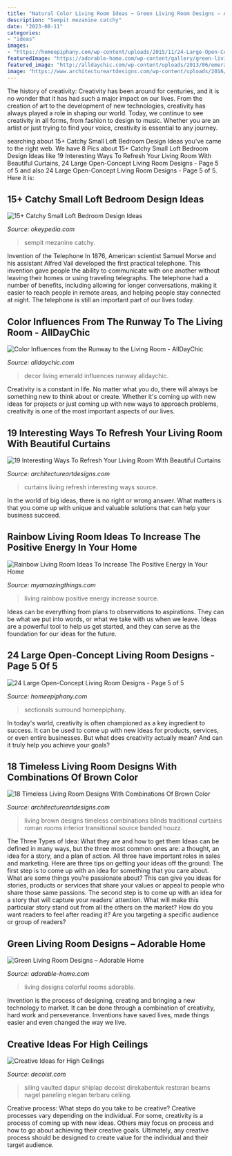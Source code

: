 ```yaml
---
title: "Natural Color Living Room Ideas ~ Green Living Room Designs – Adorable Home"
description: "Sempit mezanine catchy"
date: "2023-08-11"
categories:
- "ideas"
images:
- "https://homeepiphany.com/wp-content/uploads/2015/11/24-Large-Open-Concept-Living-Room-Designs-24.jpg"
featuredImage: "https://adorable-home.com/wp-content/gallery/green-living-room-designs/green-living-room-designs-12.jpg"
featured_image: "http://alldaychic.com/wp-content/uploads/2013/06/emerald-green-decor.jpg"
image: "https://www.architectureartdesigns.com/wp-content/uploads/2016/09/17-22.jpg"
---
```



The history of creativity:
Creativity has been around for centuries, and it is no wonder that it has had such a major impact on our lives. From the creation of art to the development of new technologies, creativity has always played a role in shaping our world. Today, we continue to see creativity in all forms, from fashion to design to music. Whether you are an artist or just trying to find your voice, creativity is essential to any journey.

	

		
searching about 15+ Catchy Small Loft Bedroom Design Ideas you've came to the right web. We have 8 Pics about 15+ Catchy Small Loft Bedroom Design Ideas like 19 Interesting Ways To Refresh Your Living Room With Beautiful Curtains, 24 Large Open-Concept Living Room Designs - Page 5 of 5 and also 24 Large Open-Concept Living Room Designs - Page 5 of 5. Here it is:
		
    
## 15+ Catchy Small Loft Bedroom Design Ideas

<img loading=lazy src="http://okeypedia.com/wp-content/uploads/2020/09/Catchy-Small-Loft-Bedroom-Design-Ideas-19.jpg" onerror="this.onerror=null;this.src='https://tse2.mm.bing.net/th?id=OIP.u1Frw-vYolI99C5uHKNWbQHaKj&amp;pid=15.1';" alt="15+ Catchy Small Loft Bedroom Design Ideas">

_Source: okeypedia.com_

>sempit mezanine catchy. 

	

Invention of the Telephone
In 1876, American scientist Samuel Morse and his assistant Alfred Vail developed the first practical telephone. This invention gave people the ability to communicate with one another without leaving their homes or using traveling telegraphs. The telephone had a number of benefits, including allowing for longer conversations, making it easier to reach people in remote areas, and helping people stay connected at night. The telephone is still an important part of our lives today.

    
## Color Influences From The Runway To The Living Room - AllDayChic

<img loading=lazy src="http://alldaychic.com/wp-content/uploads/2013/06/emerald-green-decor.jpg" onerror="this.onerror=null;this.src='https://tse3.mm.bing.net/th?id=OIP.oNkWAcJMAowNYsILr8NbTQHaJQ&amp;pid=15.1';" alt="Color Influences from the Runway to the Living Room - AllDayChic">

_Source: alldaychic.com_

>decor living emerald influences runway alldaychic. 

	

Creativity is a constant in life. No matter what you do, there will always be something new to think about or create. Whether it's coming up with new ideas for projects or just coming up with new ways to approach problems, creativity is one of the most important aspects of our lives.

    
## 19 Interesting Ways To Refresh Your Living Room With Beautiful Curtains

<img loading=lazy src="https://www.architectureartdesigns.com/wp-content/uploads/2016/11/2-2.jpg" onerror="this.onerror=null;this.src='https://tse3.mm.bing.net/th?id=OIP.i5S_hWFKNs3HK1REVxulnAHaLS&amp;pid=15.1';" alt="19 Interesting Ways To Refresh Your Living Room With Beautiful Curtains">

_Source: architectureartdesigns.com_

>curtains living refresh interesting ways source. 

	

In the world of big ideas, there is no right or wrong answer. What matters is that you come up with unique and valuable solutions that can help your business succeed.

    
## Rainbow Living Room Ideas To Increase The Positive Energy In Your Home

<img loading=lazy src="http://myamazingthings.com/wp-content/uploads/2017/07/Colourful_interior-10.jpg" onerror="this.onerror=null;this.src='https://tse3.mm.bing.net/th?id=OIP.tt68-gkzBsFWT4XmHxDyIgHaJ4&amp;pid=15.1';" alt="Rainbow Living Room Ideas To Increase The Positive Energy In Your Home">

_Source: myamazingthings.com_

>living rainbow positive energy increase source. 

	

Ideas can be everything from plans to observations to aspirations. They can be what we put into words, or what we take with us when we leave. Ideas are a powerful tool to help us get started, and they can serve as the foundation for our ideas for the future.

    
## 24 Large Open-Concept Living Room Designs - Page 5 Of 5

<img loading=lazy src="https://homeepiphany.com/wp-content/uploads/2015/11/24-Large-Open-Concept-Living-Room-Designs-24.jpg" onerror="this.onerror=null;this.src='https://tse4.mm.bing.net/th?id=OIP.7TU279vXk7lpaNC6xmFenAHaE7&amp;pid=15.1';" alt="24 Large Open-Concept Living Room Designs - Page 5 of 5">

_Source: homeepiphany.com_

>sectionals surround homeepiphany. 

	

In today's world, creativity is often championed as a key ingredient to success. It can be used to come up with new ideas for products, services, or even entire businesses. But what does creativity actually mean? And can it truly help you achieve your goals?

    
## 18 Timeless Living Room Designs With Combinations Of Brown Color

<img loading=lazy src="https://www.architectureartdesigns.com/wp-content/uploads/2016/09/17-22.jpg" onerror="this.onerror=null;this.src='https://tse2.mm.bing.net/th?id=OIP.O2C-c1JRg4_5827Fa_wQxwAAAA&amp;pid=15.1';" alt="18 Timeless Living Room Designs With Combinations Of Brown Color">

_Source: architectureartdesigns.com_

>living brown designs timeless combinations blinds traditional curtains roman rooms interior transitional source banded houzz. 

	

The Three Types of Idea: What they are and how to get them
Ideas can be defined in many ways, but the three most common ones are: a thought, an idea for a story, and a plan of action. All three have important roles in sales and marketing. Here are three tips on getting your ideas off the ground: 
The first step is to come up with an idea for something that you care about. What are some things you’re passionate about? This can give you ideas for stories, products or services that share your values or appeal to people who share those same passions. 
The second step is to come up with an idea for a story that will capture your readers’ attention. What will make this particular story stand out from all the others on the market? How do you want readers to feel after reading it? Are you targeting a specific audience or group of readers?

    
## Green Living Room Designs – Adorable Home

<img loading=lazy src="https://adorable-home.com/wp-content/gallery/green-living-room-designs/green-living-room-designs-12.jpg" onerror="this.onerror=null;this.src='https://tse3.mm.bing.net/th?id=OIP.CV4Zmb184AaU4BKzGeZ0vgHaJ3&amp;pid=15.1';" alt="Green Living Room Designs – Adorable Home">

_Source: adorable-home.com_

>living designs colorful rooms adorable. 

	

Invention is the process of designing, creating and bringing a new technology to market. It can be done through a combination of creativity, hard work and perseverance. Inventions have saved lives, made things easier and even changed the way we live.

    
## Creative Ideas For High Ceilings

<img loading=lazy src="https://cdn.decoist.com/wp-content/uploads/2012/05/bright-living-room-with-high-ceiling.jpg" onerror="this.onerror=null;this.src='https://tse2.mm.bing.net/th?id=OIP.9Awf5jE5XcMi6g60HLLFYQHaLH&amp;pid=15.1';" alt="Creative Ideas for High Ceilings">

_Source: decoist.com_

>siling vaulted dapur shiplap decoist direkabentuk restoran beams nagel paneling elegan terbaru celiing. 

	

Creative process: What steps do you take to be creative?
Creative processes vary depending on the individual. For some, creativity is a process of coming up with new ideas. Others may focus on process and how to go about achieving their creative goals. Ultimately, any creative process should be designed to create value for the individual and their target audience.

